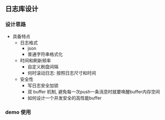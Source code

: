 ## 日志库设计

### 设计思路

* 具备特点
    * 日志格式
        * json
        * 普通字符串格式化
    * 时间和刷新频率
        * 自定义刷盘间隔
        * 何时滚动日志: 按照日志尺寸和时间
    * 安全性
        * 写日志安全加锁
        * 双 buffer 机制, 避免每一次push一条消息时就要唤醒buffer内存空间
        * 如何设计一个并发安全的高性能buffer

### demo 使用

```go

```